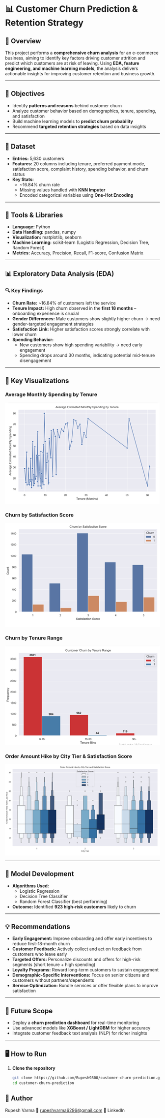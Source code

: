 # 📊 Customer Churn Prediction & Retention Strategy  

## 📌 Overview  
This project performs a **comprehensive churn analysis** for an e-commerce business, aiming to identify key factors driving customer attrition and predict which customers are at risk of leaving. Using **EDA, feature engineering, and machine learning models**, the analysis delivers actionable insights for improving customer retention and business growth.  

---

## 🎯 Objectives  
- Identify **patterns and reasons** behind customer churn  
- Analyze customer behavior based on demographics, tenure, spending, and satisfaction  
- Build machine learning models to **predict churn probability**  
- Recommend **targeted retention strategies** based on data insights  

---

## 📂 Dataset  
- **Entries:** 5,630 customers  
- **Features:** 20 columns including tenure, preferred payment mode, satisfaction score, complaint history, spending behavior, and churn status  
- **Key Stats:**  
  - ~16.84% churn rate  
  - Missing values handled with **KNN Imputer**  
  - Encoded categorical variables using **One-Hot Encoding**  

---

## 🔧 Tools & Libraries  
- **Language:** Python  
- **Data Handling:** pandas, numpy  
- **Visualization:** matplotlib, seaborn  
- **Machine Learning:** scikit-learn (Logistic Regression, Decision Tree, Random Forest)  
- **Metrics:** Accuracy, Precision, Recall, F1-score, Confusion Matrix  

---

## 📊 Exploratory Data Analysis (EDA)  

### 🔍 Key Findings  
- **Churn Rate:** ~16.84% of customers left the service  
- **Tenure Impact:** High churn observed in the **first 18 months** – onboarding experience is crucial  
- **Gender Differences:** Male customers show slightly higher churn → need gender-targeted engagement strategies  
- **Satisfaction Link:** Higher satisfaction scores strongly correlate with lower churn  
- **Spending Behavior:**  
  - New customers show high spending variability → need early engagement  
  - Spending drops around 30 months, indicating potential mid-tenure disengagement  

---

## 📸 Key Visualizations  

### Average Monthly Spending by Tenure  
![Average Estimated Monthly Spending by Tenure](images/Average%20Estimated%20Monthly%20Spending%20by%20Tenure.png)

### Churn by Satisfaction Score  
![Churn by Satisfaction Score](images/Churn%20by%20Satisfaction%20Score.png)

### Churn by Tenure Range  
![Customer Churn by Tenure Range](images/Customer%20Churn%20by%20Tenure%20Range.png)

### Order Amount Hike by City Tier & Satisfaction Score  
![Order Amount Hike by City Tier and Satisfaction Score](images/Order%20Amount%20Hike%20by%20City%20Tier%20and%20Satisfaction%20Score.png)

---

## 🤖 Model Development  
- **Algorithms Used:**  
  - Logistic Regression  
  - Decision Tree Classifier  
  - Random Forest Classifier (best performing)  
- **Outcome:** Identified **923 high-risk customers** likely to churn  

---

## 💡 Recommendations  
- **Early Engagement:** Improve onboarding and offer early incentives to reduce first-18-month churn  
- **Customer Feedback:** Actively collect and act on feedback from customers who leave early  
- **Targeted Offers:** Personalize discounts and offers for high-risk segments (short tenure + high spending)  
- **Loyalty Programs:** Reward long-term customers to sustain engagement  
- **Demographic-Specific Interventions:** Focus on senior citizens and customers without partners/dependents  
- **Service Optimization:** Bundle services or offer flexible plans to improve satisfaction  

---

## 🚀 Future Scope  
- Deploy a **churn prediction dashboard** for real-time monitoring  
- Use advanced models like **XGBoost / LightGBM** for higher accuracy  
- Integrate customer feedback text analysis (NLP) for richer insights  

---

## 🖥️ How to Run  

1. **Clone the repository**  
   ```bash
   git clone https://github.com/Rupesh9800/customer-churn-prediction.git
   cd customer-churn-prediction

## 👤 Author
Rupesh Varma
📧 rupeshvarma6296@gmail.com
🔗 LinkedIn
